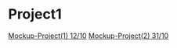 # Project1
[Mockup-Project(1) 12/10](https://miro.com/app/board/uXjVPOtsU2I=/?share_link_id=104059636489)
[Mockup-Project(2) 31/10](https://miro.com/app/board/uXjVPJYnyDQ=/)
